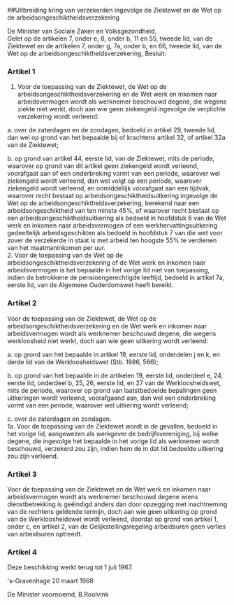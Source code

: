 <meta http-equiv='Content-Type' content='text/html; charset=utf-8' />

##Uitbreiding kring van verzekerden ingevolge de Ziektewet en de Wet op de arbeidsongeschiktheidsverzekering

De Minister van Sociale Zaken en Volksgezondheid,  
Gelet op de artikelen 7, onder e, 8, onder b, 11 en 55, tweede lid, van de Ziektewet en de artikelen 7, onder g, 7a, onder b, en 66, tweede lid, van de Wet op de arbeidsongeschiktheidsverzekering,
Besluit:    

### Artikel  1  

1.  Voor de toepassing van de Ziektewet, de Wet op de arbeidsongeschiktheidsverzekering en de Wet werk en inkomen naar arbeidsvermogen wordt als werknemer beschouwd degene, die wegens ziekte niet werkt, doch aan wie geen ziekengeld ingevolge de verplichte verzekering wordt verleend: 

a. over de zaterdagen en de zondagen, bedoeld in artikel 29, tweede lid, dan wel op grond van het bepaalde bij of krachtens artikel 32, of artikel 32a van de Ziektewet;  

b. op grond van artikel 44, eerste lid, van de Ziektewet, mits de periode, waarover op grond van dit artikel geen ziekengeld wordt verleend, voorafgaat aan of een onderbreking vormt van een periode, waarover wel ziekengeld wordt verleend, dan wel volgt op een periode, waarover ziekengeld wordt verleend, en onmiddellijk voorafgaat aan een tijdvak, waarover recht bestaat op arbeidsongeschiktheidsuitkering ingevolge de Wet op de arbeidsongeschiktheidsverzekering, berekend naar een arbeidsongeschiktheid van ten minste 45%, of waarover recht bestaat op een arbeidsongeschiktheidsuitkering als bedoeld in hoofdstuk 6 van de Wet werk en inkomen naar arbeidsvermogen of een werkhervattingsuitkering gedeeltelijk arbeidsgeschikten als bedoeld in hoofdstuk 7 van die wet voor zover de verzekerde in staat is met arbeid ten hoogste 55% te verdienen van het maatmaninkomen per uur.     
2.  Voor de toepassing van de Wet op de arbeidsongeschiktheidsverzekering of de Wet werk en inkomen naar arbeidsvermogen is het bepaalde in het vorige lid niet van toepassing, indien de betrokkene de pensioengerechtigde leeftijd, bedoeld in artikel 7a, eerste lid, van de Algemene Ouderdomswet heeft bereikt.   

### Artikel  2  

Voor de toepassing van de Ziektewet, de Wet op de arbeidsongeschiktheidsverzekering en de Wet werk en inkomen naar arbeidsvermogen wordt als werknemer beschouwd degene, die wegens werkloosheid niet werkt, doch aan wie geen uitkering wordt verleend: 

a. op grond van het bepaalde in artikel 19, eerste lid, onderdelen j en k, en derde lid van de Werkloosheidswet (Stb. 1986, 566);  

b. op grond van het bepaalde in de artikelen 19, eerste lid, onderdeel e, 24, eerste lid, onderdeel b, 25, 26, eerste lid, en 27 van de Werkloosheidswet, mits de periode, waarover op grond van laatstbedoelde bepalingen geen uitkeringen wordt verleend, voorafgaand aan, dan wel een onderbreking vormt van een periode, waarover wel uitkering wordt verleend;  

c. over de zaterdagen en zondagen.    
1a.  Voor de toepassing van de Ziektewet wordt in de gevallen, bedoeld in het vorige lid, aangewezen als werkgever de bedrijfsvereniging, bij welke degene, die ingevolge het bepaalde in het vorige lid als werknemer wordt beschouwd, verzekerd zou zijn, indien hem de in dat lid bedoelde uitkering zou zijn verleend.   

### Artikel  3  

Voor de toepassing van de Ziektewet en de Wet werk en inkomen naar arbeidsvermogen wordt als werknemer beschouwd degene wiens dienstbetrekking is geëindigd anders dan door opzegging met inachtneming van de rechtens geldende termijn, doch aan wie geen uitkering op grond van de Werkloosheidswet wordt verleend, doordat op grond van artikel 1, onder c, en artikel 2, van de Gelijkstellingsregeling arbeidsuren geen verlies van arbeidsuren optreedt.  

### Artikel  4  

Deze beschikking werkt terug tot 1 juli 1967.  

's-Gravenhage 
20 maart 1968    

De 
Minister voornoemd, 
B.Roolvink    

